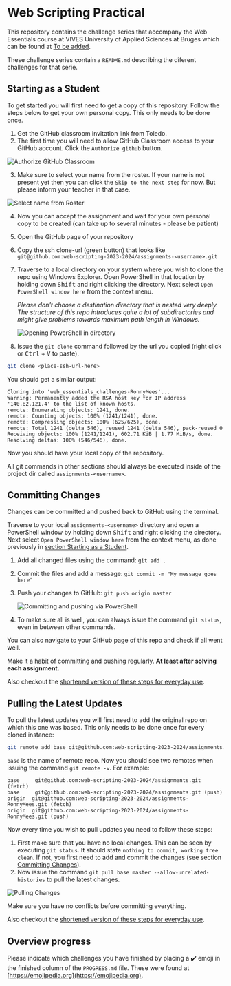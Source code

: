 # Web Scripting Practical

This repository contains the challenge series that accompany the Web Essentials course at VIVES University of Applied Sciences at Bruges which can be found at [To be added]().

These challenge series contain a `README.md` describing the diferent challenges for that serie.

## Starting as a Student

To get started you will first need to get a copy of this repository. Follow the steps below to get your own personal copy. This only needs to be done once.

1. Get the GitHub classroom invitation link from Toledo.
2. The first time you will need to allow GitHub Classroom access to your GitHub account. Click the `Authorize github` button.

![Authorize GitHub Classroom](./Global/authorize-github-classroom.png)

3. Make sure to select your name from the roster. If your name is not present yet then you can click the `Skip to the next step` for now. But please inform your teacher in that case.

![Select name from Roster](./Global/classroom-roster.png)

4. Now you can accept the assignment and wait for your own personal copy to be created (can take up to several minutes - please be patient)
5. Open the GitHub page of your repository

6. Copy the ssh clone-url (green button) that looks like `git@github.com:web-scripting-2023-2024/assignments-<username>.git`
7. Traverse to a local directory on your system where you wish to clone the repo using Windows Explorer. Open PowerShell in that location by holding down <kbd>Shift</kbd> and right clicking the directory. Next select `Open PowerShell window here` from the context menu.

    *Please don't choose a destination directory that is nested very deeply. The structure of this repo introduces quite a lot of subdirectories and might give problems towards maximum path length in Windows.*

    ![Opening PowerShell in directory](./Global/powershell.png)

8. Issue the `git clone` command followed by the url you copied (right click or <kbd>Ctrl</kbd> + <kbd>V</kbd> to paste).

```bash
git clone <place-ssh-url-here>
```

You should get a similar output:

```text
Cloning into 'web_essentials_challenges-RonnyMees'...
Warning: Permanently added the RSA host key for IP address '140.82.121.4' to the list of known hosts.
remote: Enumerating objects: 1241, done.
remote: Counting objects: 100% (1241/1241), done.
remote: Compressing objects: 100% (625/625), done.
remote: Total 1241 (delta 546), reused 1241 (delta 546), pack-reused 0
Receiving objects: 100% (1241/1241), 602.71 KiB | 1.77 MiB/s, done.
Resolving deltas: 100% (546/546), done.
```

Now you should have your local copy of the repository.

All git commands in other sections should always be executed inside of the project dir called `assignments-<username>`.

## Committing Changes

Changes can be committed and pushed back to GitHub using the terminal.

Traverse to your local `assignments-<username>` directory and open a PowerShell window by holding down <kbd>Shift</kbd> and right clicking the directory. Next select `Open PowerShell window here` from the context menu, as done previously in [section Starting as a Student](#starting-as-a-student).

1. Add all changed files using the command: `git add .`
2. Commit the files and add a message: `git commit -m "My message goes here"`

3. Push your changes to GitHub: `git push origin master`

    ![Committing and pushing via PowerShell](./Global/commit_push_powershell.png)

4. To make sure all is well, you can always issue the command `git status`, even in between other commands.

You can also navigate to your GitHub page of this repo and check if all went well.

Make it a habit of committing and pushing regularly. **At least after solving each assignment.**

Also checkout the [shortened version of these steps for everyday use](./short_instructions.md).

## Pulling the Latest Updates

To pull the latest updates you will first need to add the original repo on which this one was based. This only needs to be done once for every cloned instance:

```bash
git remote add base git@github.com:web-scripting-2023-2024/assignments.git
```

`base` is the name of remote repo. Now you should see two remotes when issuing the command `git remote -v`. For example:

```text
base     git@github.com:web-scripting-2023-2024/assignments.git (fetch)
base     git@github.com:web-scripting-2023-2024/assignments.git (push)
origin  git@github.com:web-scripting-2023-2024/assignments-RonnyMees.git (fetch)
origin  git@github.com:web-scripting-2023-2024/assignments-RonnyMees.git (push)
```

Now every time you wish to pull updates you need to follow these steps:

1. First make sure that you have no local changes. This can be seen by executing `git status`. It should state `nothing to commit, working tree clean`. If not, you first need to add and commit the changes (see section [Committing Changes](#committing-changes)).
2. Now issue the command `git pull base master --allow-unrelated-histories` to pull the latest changes.

![Pulling Changes](./Global/pull_changes.png)

Make sure you have no conflicts before committing everything.

Also checkout the [shortened version of these steps for everyday use](./short_instructions.md).

## Overview progress

Please indicate which challenges you have finished by placing a ✔️ emoji in the finished column of the `PROGRESS.md` file. These were found at [https://emojipedia.org](https://emojipedia.org).


